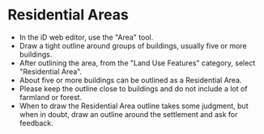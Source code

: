 Residential Areas
==============
* In the iD web editor, use the "Area" tool.
* Draw a tight outline around groups of buildings, usually five or more buildings.
* After outlining the area, from the "Land Use Features" category, select "Residential Area".
* About five or more buildings can be outlined as a Residential Area.
* Please keep the outline close to buildings and do not include a lot of farmland or forest.
* When to draw the Residential Area outline takes some judgment, but when in doubt, draw an outline around the settlement and ask for feedback.